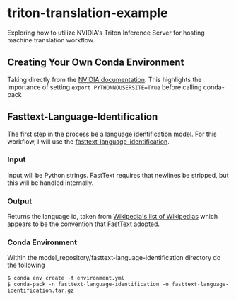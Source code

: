 # triton-translation-example
Exploring how to utilize NVIDIA's Triton Inference Server for hosting machine translation workflow.

## Creating Your Own Conda Environment
Taking directly from the [NVIDIA documentation](https://docs.nvidia.com/deeplearning/triton-inference-server/user-guide/docs/python_backend/README.html?highlight=conda#creating-custom-execution-environments).
This highlights the importance of setting `export PYTHONNOUSERSITE=True` before calling
conda-pack

## Fasttext-Language-Identification
The first step in the process be a language identification model. For this workflow,
I will use the [fasttext-language-identification](https://huggingface.co/facebook/fasttext-language-identification). 

### Input
Input will be Python strings. FastText requires that newlines be stripped, but this
will be handled internally.

### Output
Returns the language id, taken from [Wikipedia's list of Wikipedias](https://en.wikipedia.org/wiki/List_of_Wikipedias) which appears to be the convention that [FastText adopted](https://github.com/facebookresearch/fastText/issues/1305#issuecomment-1586349534).

### Conda Environment
Within the model_repository/fasttext-language-identification directory do the following
```
$ conda env create -f environment.yml
$ conda-pack -n fasttext-language-identification -o fasttext-language-identification.tar.gz
```